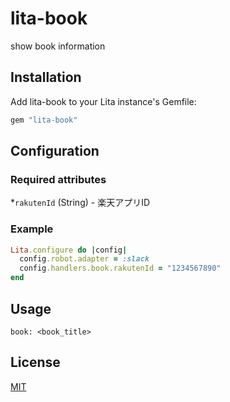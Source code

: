 # lita-book

show book information

## Installation

Add lita-book to your Lita instance's Gemfile:

``` ruby
gem "lita-book"
```

## Configuration

### Required attributes

*`rakutenId` (String) - 楽天アプリID

### Example

``` ruby
Lita.configure do |config|
  config.robot.adapter = :slack
  config.handlers.book.rakutenId = "1234567890"
end
```

## Usage

    book: <book_title>

## License

[MIT](http://opensource.org/licenses/MIT)
